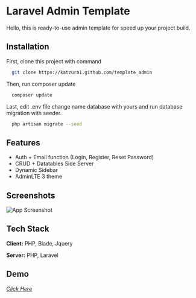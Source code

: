 # Laravel Admin Template

Hello, this is ready-to-use admin template for speed up your project build.

## Installation

First, clone this project with command

```bash
  git clone https://katzura1.github.com/template_admin
```

Then, run composer update

```bash
  composer update
```

Last, edit .env file change name database with yours and run database migration with seeder.

```bash
  php artisan migrate --seed
```

## Features

- Auth + Email function (Login, Register, Reset Password)
- CRUD + Datatables Side Server
- Dynamic Sidebar
- AdminLTE 3 theme

## Screenshots

![App Screenshot](https://i.postimg.cc/v8JhrcgF/image.png)

## Tech Stack

**Client:** PHP, Blade, Jquery

**Server:** PHP, Laravel

## Demo

_[Click Here](https://demo-admin.katzura.my.id)_
